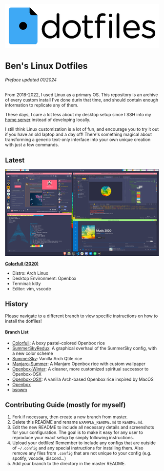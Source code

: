 ![dotfiles](dotfiles.png)

# Ben's Linux Dotfiles

###### Preface updated 01/2024

From 2018-2022, I used Linux as a primary OS. This repository is an archive of every custom install I've done durin that time, and should contain enough information to replicate any of them.

These days, I care a lot less about my desktop setup since I SSH into my [home server](https://devlog.bencuan.me) instead of developing locally.

I still think Linux customization is a lot of fun, and encourage you to try it out if you have an old laptop and a day off! There's something magical about transforming a generic text-only interface into your own unique creation with just a few commands.

## Latest

![colorful demo](demo.png)

**[Colorfull (2020)](../../tree/colorfull)**
 - Distro: Arch Linux
 - Desktop Environment: Openbox
 - Terminal: kitty
 - Editor: vim, vscode

## History
Please navigate to a different branch to view specific instructions on how to install the dotfiles!

#### Branch List
 - [Colorfull](../../tree/colorfull): A boxy pastel-colored Openbox rice
 - [SummerSkyRedux](../../tree/summersky-redux): A graphical overhaul of the SummerSky config, with a new color scheme
 - [SummerSky](../../tree/summersky): Vanilla Arch Qtile rice
 - [Manjaro-Summer](../../tree/manjaro-summer): A Manjaro Openbox rice with custom wallpaper
 - [Openbox-Winter](../../tree/openbox-winter): A cleaner, more customized spiritual successor to Openbox-OSX
 - [Openbox-OSX](../../tree/openbox-osx): A vanilla Arch-based Openbox rice inspired by MacOS
 - [Openbox](../../tree/openbox)
 - [bspwm](../../tree/bspwm)

## Contributing Guide (mostly for myself)
1. Fork if necessary, then create a new branch from master.
2. Delete this README and rename `EXAMPLE_README.md` to `README.md`.
3. Edit the new README to include all necessary details and screenshots for your configuration. The goal is to make it easy for any user to reproduce your exact setup by simply following instructions.
4. Upload your dotfiles! Remember to include any configs that are outside of `~/.config` and any special instructions for installing them. Also remove any files from `.config` that are not unique to your config (e.g. spotify, vscode, discord...)
5. Add your branch to the directory in the master README.


